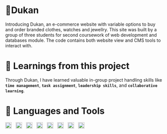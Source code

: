 # 🛒Dukan 
Introducing Dukan, an e-commerce website with variable options to buy and order branded clothes, watches and jewellry.
This site was built by a group of three students for second coursework of web development and databases module. The code contains both website view and CMS tools to interact with.

# 📓 Learnings from this project 
Through Dukan, I have learned valuable in-group project handling skills like **`time management`**, **`task assignment`**, **`leadership skills`**, and **`collaborative learning`**.

# 🧰 Languages and Tools

<img align="left" alt="Git" width="20px" style="padding-right:10px;" src="https://cdn.jsdelivr.net/gh/devicons/devicon/icons/git/git-original.svg" />
<img align="left" alt="HTML" width="20px" style="padding-right:10px;" src="https://cdn.jsdelivr.net/gh/devicons/devicon/icons/html5/html5-plain.svg" />
<img align="left" alt="CSS" width="20px" style="padding-right:10px;" src="https://cdn.jsdelivr.net/gh/devicons/devicon/icons/css3/css3-plain.svg" />
<img align="left" alt="JavaScript" width="20px" style="padding-right:10px;" src="https://cdn.jsdelivr.net/gh/devicons/devicon/icons/javascript/javascript-plain.svg" />
<img align="left" alt="NodeJS" width="20px" style="padding-right:10px;" src="https://cdn.jsdelivr.net/gh/devicons/devicon/icons/nodejs/nodejs-original.svg" />
<img align="left" alt="MongoDB" width="20px" style="padding-right:10px;" src="https://cdn.jsdelivr.net/gh/devicons/devicon/icons/mongodb/mongodb-original.svg" />
<img align="left" alt="GitHub" width="20px" style="padding-right:10px;" src="https://cdn.jsdelivr.net/gh/devicons/devicon/icons/github/github-original.svg" />
<img align="left" alt="Bash" width="20px" style="padding-right:10px;" src="https://cdn.jsdelivr.net/gh/devicons/devicon/icons/bash/bash-original.svg" />
<br />

#



